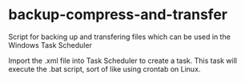 # backup-compress-and-transfer
Script for backing up and transfering files which can be used in the Windows Task Scheduler



Import the .xml file into Task Scheduler to create a task.
This task will execute the .bat script, sort of like using crontab on Linux.

